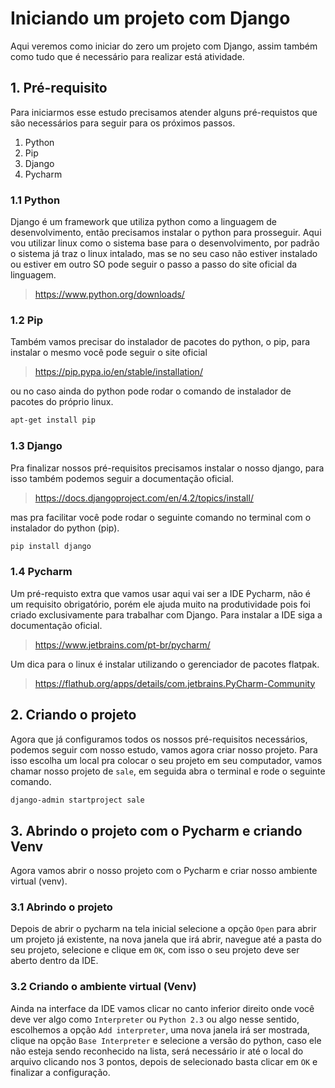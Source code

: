 # Iniciando um projeto com Django

Aqui veremos como iniciar do zero um projeto com Django, assim também como tudo que é necessário para realizar está atividade.

## 1. Pré-requisito

Para iniciarmos esse estudo precisamos atender alguns pré-requistos que são necessários para seguir para os próximos passos.

1. Python
2. Pip
3. Django
4. Pycharm

### 1.1 Python

Django é um framework que utiliza python como a linguagem de desenvolvimento, então precisamos instalar o python para prosseguir.
Aqui vou utilizar linux como o sistema base para o desenvolvimento, por padrão o sistema já traz o linux intalado, mas se no seu caso não estiver instalado ou estiver em outro SO pode seguir o passo a passo do site oficial da linguagem.

> https://www.python.org/downloads/

### 1.2 Pip

Também vamos precisar do instalador de pacotes do python, o pip, para instalar o mesmo você pode seguir o site oficial

> https://pip.pypa.io/en/stable/installation/

ou no caso ainda do python pode rodar o comando de instalador de pacotes do próprio linux.

```sh
apt-get install pip
```

### 1.3 Django

Pra finalizar nossos pré-requisitos precisamos instalar o nosso django, para isso também podemos seguir a documentação oficial.

> https://docs.djangoproject.com/en/4.2/topics/install/

mas pra facilitar você pode rodar o seguinte comando no terminal com o instalador do python (pip).

```sh
pip install django
```

### 1.4 Pycharm

Um pré-requisto extra que vamos usar aqui vai ser a IDE Pycharm, não é um requisito obrigatório, porém ele ajuda muito na produtividade pois foi criado exclusivamente para trabalhar com Django. Para instalar a IDE siga a documentação oficial.

> https://www.jetbrains.com/pt-br/pycharm/

Um dica para o linux é instalar utilizando o gerenciador de pacotes flatpak.

> https://flathub.org/apps/details/com.jetbrains.PyCharm-Community

## 2. Criando o projeto

Agora que já configuramos todos os nossos pré-requisitos necessários, podemos seguir com nosso estudo, vamos agora criar nosso projeto. Para isso escolha um local pra colocar o seu projeto em seu computador, vamos chamar nosso projeto de `sale`, em seguida abra o terminal e rode o seguinte comando.

```sh
django-admin startproject sale 
```

## 3. Abrindo o projeto com o Pycharm e criando Venv

Agora vamos abrir o nosso projeto com o Pycharm e criar nosso ambiente virtual (venv).

### 3.1 Abrindo o projeto

Depois de abrir o pycharm na tela inicial selecione a opção `Open` para abrir um projeto já existente, na nova janela que irá abrir, navegue até a pasta do seu projeto, selecione e clique em `OK`, com isso o seu projeto deve ser aberto dentro da IDE.

### 3.2 Criando o ambiente virtual (Venv)

Ainda na interface da IDE vamos clicar no canto inferior direito onde você deve ver algo como `Interpreter` ou `Python 2.3` ou algo nesse sentido, escolhemos a opção `Add interpreter`, uma nova janela irá ser mostrada, clique na opção `Base Interpreter` e selecione a versão do python, caso ele não esteja sendo reconhecido na lista, será necessário ir até o local do arquivo clicando nos 3 pontos, depois de selecionado basta clicar em `OK` e finalizar a configuração.
